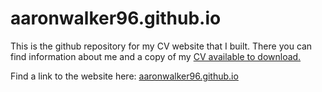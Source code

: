 # aaronwalker96.github.io
This is the github repository for my CV website that I built. There you can find information about me and a copy of my [CV available to download.](../docs/AaronWalkerCV.pdf)

Find a link to the website here: [aaronwalker96.github.io](aaronwalker96.github.io)


